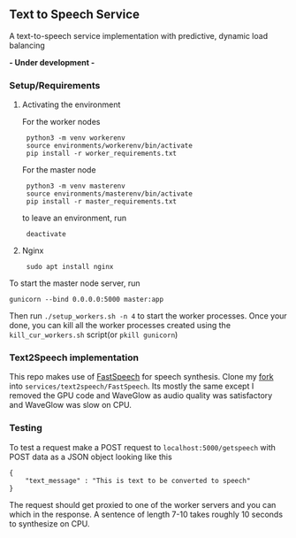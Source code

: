 ## Text to Speech Service
A text-to-speech service implementation with predictive, dynamic load balancing

**- Under development -**

### Setup/Requirements
1. Activating the environment

    For the worker nodes

        python3 -m venv workerenv
        source environments/workerenv/bin/activate
        pip install -r worker_requirements.txt

    For the master node
    
        python3 -m venv masterenv
        source environments/masterenv/bin/activate
        pip install -r master_requirements.txt
    to leave an environment, run

        deactivate

2. Nginx

        sudo apt install nginx

To start the master node server, run

    gunicorn --bind 0.0.0.0:5000 master:app

Then run `./setup_workers.sh -n 4` to start the worker processes. Once your done, you can kill all the worker processes created using the `kill_cur_workers.sh` script(or `pkill gunicorn`)

### Text2Speech implementation
This repo makes use of [FastSpeech](https://github.com/xcmyz/FastSpeech) for speech synthesis. Clone my [fork](https://github.com/Aftaab99/FastSpeech) into `services/text2speech/FastSpeech`. Its mostly the same except I removed the GPU code and WaveGlow as audio quality was satisfactory and WaveGlow was slow on CPU.

### Testing
To test a request make a POST request to `localhost:5000/getspeech` with POST data as a JSON object looking like this

    {
        "text_message" : "This is text to be converted to speech"
    }
The request should get proxied to one of the worker servers and you can which in the response. A sentence of length 7-10 takes roughly 10 seconds to synthesize on CPU.